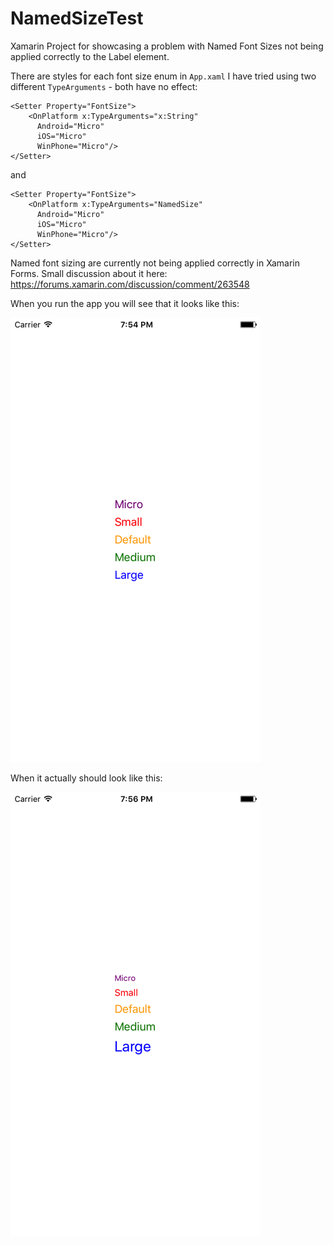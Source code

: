 # NamedSizeTest
Xamarin Project for showcasing a problem with Named Font Sizes not being applied correctly to the Label element.

There are styles for each font size enum in `App.xaml`
I have tried using two different `TypeArguments` - both have no effect:

```
<Setter Property="FontSize">
    <OnPlatform x:TypeArguments="x:String"
      Android="Micro"
      iOS="Micro"
      WinPhone="Micro"/>
</Setter>
```

and

```
<Setter Property="FontSize">
    <OnPlatform x:TypeArguments="NamedSize"
      Android="Micro"
      iOS="Micro"
      WinPhone="Micro"/>
</Setter>
```



Named font sizing are currently not being applied correctly in Xamarin Forms.
Small discussion about it here: https://forums.xamarin.com/discussion/comment/263548

When you run the app you will see that it looks like this:

![img](https://github.com/appbureauet/NamedSizeTest/raw/master/Style1.png)

When it actually should look like this:

![img](https://github.com/appbureauet/NamedSizeTest/raw/master/Style2.png)
